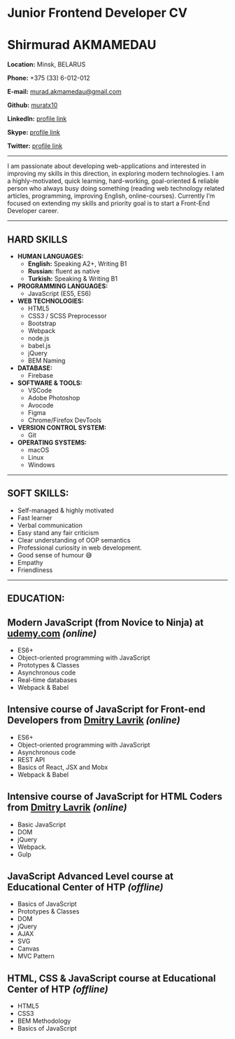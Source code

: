 # Junior Frontend Developer CV

<!-- ![CV Photo](cv.png) -->
# Shirmurad AKMAMEDAU
**Location:** Minsk, BELARUS 

**Phone:** +375 (33) 6-012-012

**E-mail:** murad.akmamedau@gmail.com

**Github:** [muratx10](https://github.com/muratx10?tab=repositories)

**LinkedIn:** [profile link](https://www.linkedin.com/in/shirmurat-akmamedau-585b94181/)

**Skype:** [profile link](https://join.skype.com/invite/biA4mt7PokXd)

**Twitter:** [profile link](https://twitter.com/muratx10)

___

I am passionate about developing web-applications and interested in improving my skills in this direction, in exploring modern technologies. I am a highly-motivated, quick learning, hard-working, goal-oriented & reliable person who always busy doing something (reading web technology related articles, programming, improving English, online-courses). Currently I’m focused on extending my skills and priority goal is to start a Front-End Developer career.
___


## **HARD SKILLS**
* **HUMAN LANGUAGES:** 
   * **English:** Speaking A2+, Writing B1
   * **Russian:** fluent as native
   * **Turkish:** Speaking & Writing B1
* **PROGRAMMING LANGUAGES:** 
   * JavaScript (ES5, ES6)
 * **WEB TECHNOLOGIES:**
   * HTML5
   * CSS3 / SCSS Preprocessor
   * Bootstrap
   * Webpack
   * node.js
   * babel.js
   * jQuery
   * BEM Naming
* **DATABASE:**
  * Firebase
* **SOFTWARE & TOOLS:**
  * VSCode
  * Adobe Photoshop
  * Avocode
  * Figma
  * Chrome/Firefox DevTools
* **VERSION CONTROL SYSTEM:**
  * Git
* **OPERATING SYSTEMS:**
  * macOS
  * Linux
  * Windows
___
## **SOFT SKILLS:**
* Self-managed & highly motivated
* Fast learner
* Verbal communication
* Easy stand any fair criticism
* Clear understanding of OOP semantics
* Professional curiosity in web development.
* Good sense of humour 😅
* Empathy
* Friendliness
___
## **EDUCATION:**

## Modern JavaScript (from Novice to Ninja) at [udemy.com](https://www.udemy.com/modern-javascript-from-novice-to-ninja/learn/lecture/14241500#overview) _(online)_
* ES6+ 
* Object-oriented programming with JavaScript
* Prototypes & Classes
* Asynchronous code
* Real-time databases
* Webpack & Babel

## Intensive course of JavaScript for Front-end Developers from [Dmitry Lavrik](http://dmitrylavrik.ru/) _(online)_
* ES6+
* Object-oriented programming with JavaScript
* Asynchronous code
* REST API 
* Basics of React, JSX and Mobx
* Webpack & Babel

## Intensive course of JavaScript for HTML Coders from [Dmitry Lavrik](http://dmitrylavrik.ru/) _(online)_
* Basic JavaScript 
* DOM
* jQuery
* Webpack.
* Gulp
  
## JavaScript Advanced Level course at Educational Center of HTP _(offline)_
* Basics of JavaScript
* Prototypes & Classes
* DOM
* jQuery
* AJAX
* SVG
* Canvas
* MVC Pattern

## HTML, CSS & JavaScript course at Educational Center of HTP _(offline)_

* HTML5
* CSS3
* BEM Methodology
* Basics of JavaScript

  






